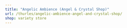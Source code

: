 ```yaml
---
title: "Angelic Ambience (Angel & Crystal Shop)"
url: /thurles/angelic-ambience-angel-and-crystal-shop/
shop: variety store
---
```

